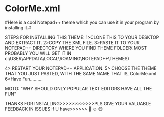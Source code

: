 # ColorMe.xml
#Here is a cool Notepad++ theme which you can use it in your program by installing it.#


STEPS FOR INSTALLING THIS THEME:
1>CLONE THIS TO YOUR DESKTOP AND EXTRACT IT.
2>COPY THE XML FILE.
3>PASTE IT TO YOUR NOTEPAD++ DIRECTORY WHERE YOU FIND THEME FOLDER( MOST PROBABLY YOU WILL GET IT IN c:\\USER\APPDATA\LOCAL\ROAMING\NOTEPAD++\THEMES)

4> RESTART YOUR NOTEPAD++ APPLICATION.
5> CHOOSE THE THEME THAT YOU JUST PASTED, WITH THE SAME NAME THAT IS, ColorMe.xml 
6>Have Fun..........



MOTO: "WHY SHOULD ONLY POPULAR TEXT EDITORS HAVE ALL THE FUN"
 
THANKS FOR INSTALLING>>>>>>>>>>>>PLS GIVE YOUR VALUABLE FEEDBACK IN ISSUES if U have>>>>>> :smiling_face_with_three_hearts: :relaxed: :heart_eyes:

